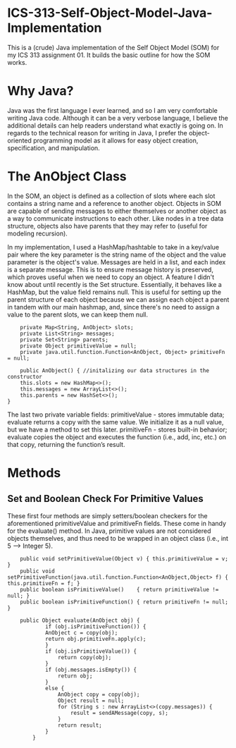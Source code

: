 # ICS-313-Self-Object-Model-Java-Implementation

This is a (crude) Java implementation of the Self Object Model (SOM) for my ICS 313 assignment 01. It builds the basic outline for how the SOM works.

# Why Java?
Java was the first language I ever learned, and so I am very comfortable writing Java code. Although it can be a very verbose language, I believe the additional details can help readers understand what exactly is going on. In regards to the technical reason for writing in Java, I prefer the object-oriented programming model as it allows for easy object creation, specification, and manipulation.

# The AnObject Class
In the SOM, an object is defined as a collection of slots where each slot contains a string name and a reference to another object. Objects in SOM are capable of sending messages to either themselves or another object as a way to communicate instructions to each other. Like nodes in a tree data structure, objects also have parents that they may refer to (useful for modeling recursion).

In my implementation, I used a HashMap/hashtable to take in a key/value pair where the key parameter is the string name of the object and the value parameter is the object's value. Messages are held in a list, and each index is a separate message. This is to ensure message history is preserved, which proves useful when we need to copy an object. A feature I didn't know about until recently is the Set structure. Essentially, it behaves like a HashMap, but the value field remains null. This is useful for setting up the parent structure of each object because we can assign each object a parent in tandem with our main hashmap, and, since there's no need to assign a value to the parent slots, we can keep them null. 

        private Map<String, AnObject> slots;
        private List<String> messages;
        private Set<String> parents;
        private Object primitiveValue = null;
        private java.util.function.Function<AnObject, Object> primitiveFn = null;
        
        public AnObject() { //initalizing our data structures in the constructor
        this.slots = new HashMap<>();
        this.messages = new ArrayList<>();
        this.parents = new HashSet<>();
    }

The last two private variable fields: 
primitiveValue - stores immutable data; evaluate returns a copy with the same value. We initialize it as a null value, but we have a method to set this later.
primitiveFn - stores built-in behavior; evaluate copies the object and executes the function (i.e., add, inc, etc.) on that copy, returning the function’s result.

# Methods
## Set and Boolean Check For Primitive Values
These first four methods are simply setters/boolean checkers for the aforementioned primitiveValue and primitiveFn fields. These come in handy for the evaluate() method. In Java, primitive values are not considered objects themselves, and thus need to be wrapped in an object class (i.e., int 5 --> Integer 5).

        public void setPrimitiveValue(Object v) { this.primitiveValue = v; }
        public void setPrimitiveFunction(java.util.function.Function<AnObject,Object> f) { this.primitiveFn = f; }
        public boolean isPrimitiveValue()    { return primitiveValue != null; }
        public boolean isPrimitiveFunction() { return primitiveFn != null; }
       
        public Object evaluate(AnObject obj) {
                if (obj.isPrimitiveFunction()) {
                AnObject c = copy(obj);
                return obj.primitiveFn.apply(c);
                }
                if (obj.isPrimitiveValue()) {
                    return copy(obj);
                }
                if (obj.messages.isEmpty()) {
                    return obj;
                }
                else {
                    AnObject copy = copy(obj);
                    Object result = null;
                    for (String s : new ArrayList<>(copy.messages)) {
                        result = sendAMessage(copy, s);
                    }
                    return result;
                }
            }
